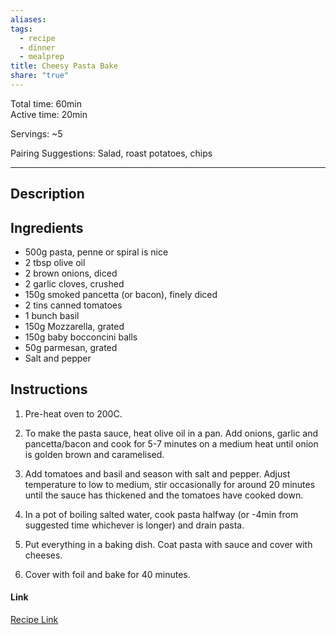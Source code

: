 ```yaml
---
aliases: 
tags:
  - recipe
  - dinner
  - mealprep
title: Cheesy Pasta Bake
share: "true"
---
```

Total time: 60min  
Active time: 20min  
  
Servings: ~5  
  
Pairing Suggestions: Salad, roast potatoes, chips  
  
---  
## Description  
## Ingredients  
   
-  500g pasta, penne or spiral is nice  
- 2 tbsp olive oil  
- 2 brown onions, diced  
- 2 garlic cloves, crushed  
- 150g smoked pancetta (or bacon), finely diced  
- 2 tins canned tomatoes  
- 1 bunch basil  
- 150g Mozzarella, grated  
- 150g baby bocconcini balls  
- 50g parmesan, grated  
- Salt and pepper  
  
## Instructions   
  
1. Pre-heat oven to 200C.  
  
2. To make the pasta sauce, heat olive oil in a pan. Add onions, garlic and pancetta/bacon and cook for 5-7 minutes on a medium heat until onion is golden brown and caramelised.  
  
3. Add tomatoes and basil and season with salt and pepper. Adjust temperature to low to medium, stir occasionally for around 20 minutes until the sauce has thickened and the tomatoes have cooked down.  
  
4. In a pot of boiling salted water, cook pasta halfway (or -4min from suggested time whichever is longer) and drain pasta.  
  
5. Put everything in a baking dish. Coat pasta with sauce and cover with cheeses.   
  
6. Cover with foil and bake for 40 minutes.  
#### Link  
[Recipe Link](https://sanremo.com.au/recipes/rigatoni-cheesy-pasta-bake/)